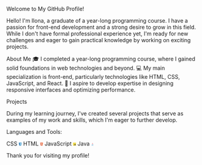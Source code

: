 Welcome to My GitHub Profile!

Hello! I'm Ilona, a graduate of a year-long programming course. 
I have a passion for front-end development and a strong desire to grow in this field.
While I don't have formal professional experience yet,
I'm ready for new challenges and eager to gain practical knowledge by working on exciting projects.

About Me
🎓 I completed a year-long programming course, where I gained solid foundations in web technologies and beyond.
💻 My main specialization is front-end, particularly technologies like HTML, CSS, JavaScript, and React.
🚀 I aspire to develop expertise in designing responsive interfaces and optimizing performance.

Projects

During my learning journey, I've created several projects that serve as examples of my work and skills, which I'm eager to further develop.

Languages and Tools:

CSS [<img src="https://raw.githubusercontent.com/devicons/devicon/master/icons/css3/css3-original.svg" alt="CSS Logo" width="8">](https://developer.mozilla.org/en-US/docs/Web/CSS)
HTML [<img src="https://raw.githubusercontent.com/devicons/devicon/master/icons/html5/html5-original.svg" alt="HTML Logo" width="8">](https://developer.mozilla.org/en-US/docs/Web/HTML)
JavaScript [<img src="https://raw.githubusercontent.com/devicons/devicon/master/icons/javascript/javascript-original.svg" alt="JavaScript Logo" width="8">](https://developer.mozilla.org/en-US/docs/Web/JavaScript)
Java [<img src="https://raw.githubusercontent.com/devicons/devicon/master/icons/java/java-original.svg" alt="Java Logo" width="8">](https://www.java.com/)


Thank you for visiting my profile!







